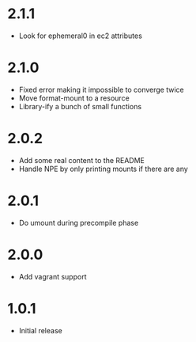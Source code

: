 # 2.1.1

* Look for ephemeral0 in ec2 attributes

# 2.1.0

* Fixed error making it impossible to converge twice
* Move format-mount to a resource
* Library-ify a bunch of small functions

# 2.0.2

* Add some real content to the README
* Handle NPE by only printing mounts if there are any

# 2.0.1

* Do umount during precompile phase

# 2.0.0

* Add vagrant support

# 1.0.1

* Initial release
